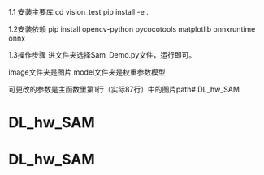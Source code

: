 1.1 安装主要库
cd vision_test
pip install -e .

1.2安装依赖
pip install opencv-python pycocotools matplotlib onnxruntime onnx

1.3操作步骤
进文件夹选择Sam_Demo.py文件，运行即可。

image文件夹是图片
model文件夹是权重参数模型

可更改的参数是主函数里第1行（实际87行）中的图片path# DL_hw_SAM
# DL_hw_SAM
# DL_hw_SAM

